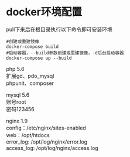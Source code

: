 # docker环境配置
pull下来后在根目录执行以下命令即可安装环境

```
#创建或重建镜像
docker-compose build
#启动容器，--build参数创建或重建镜像，-d后台启动容器
docker-compose up --build
```

php 5.6   
扩展gd、pdo_mysql   
phpunit、composer   


mysql 5.6   
账号root   
密码123456   

nginx 1.9   
config：/etc/nginx/sites-enabled   
web：/opt/htdocs   
error_log: /opt/log/nginx/error.log   
access_log: /opt/log/nginx/access.log   